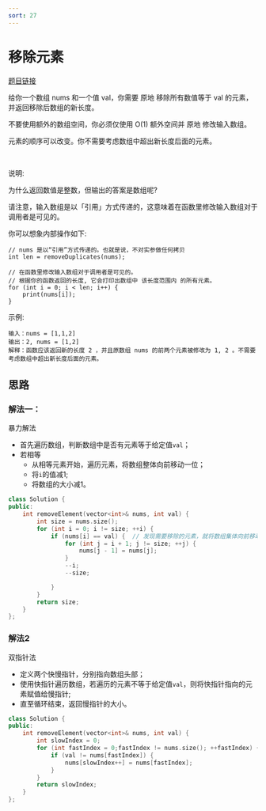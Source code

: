 ```yaml
---
sort: 27
---
```

# 移除元素

[题目链接](https://leetcode.cn/problems/remove-element/)

给你一个数组 nums 和一个值 val，你需要 原地 移除所有数值等于 val 的元素，并返回移除后数组的新长度。

不要使用额外的数组空间，你必须仅使用 O(1) 额外空间并 原地 修改输入数组。

元素的顺序可以改变。你不需要考虑数组中超出新长度后面的元素。



 

说明:

为什么返回数值是整数，但输出的答案是数组呢?

请注意，输入数组是以「引用」方式传递的，这意味着在函数里修改输入数组对于调用者是可见的。

你可以想象内部操作如下:
```
// nums 是以“引用”方式传递的。也就是说，不对实参做任何拷贝
int len = removeDuplicates(nums);

// 在函数里修改输入数组对于调用者是可见的。
// 根据你的函数返回的长度, 它会打印出数组中 该长度范围内 的所有元素。
for (int i = 0; i < len; i++) {
    print(nums[i]);
}
```

示例:
```
输入：nums = [1,1,2]
输出：2, nums = [1,2]
解释：函数应该返回新的长度 2 ，并且原数组 nums 的前两个元素被修改为 1, 2 。不需要考虑数组中超出新长度后面的元素。
```


## 思路

### 解法一：

暴力解法

- 首先遍历数组，判断数组中是否有元素等于给定值`val`；
- 若相等
  - 从相等元素开始，遍历元素，将数组整体向前移动一位；
  - 将`i`的值减1;
  - 将数组的大小减1。

```cpp
class Solution {
public:
    int removeElement(vector<int>& nums, int val) {
        int size = nums.size();
        for (int i = 0; i != size; ++i) { 
            if (nums[i] == val) {  // 发现需要移除的元素，就将数组集体向前移动一位
                for (int j = i + 1; j != size; ++j) {
                    nums[j - 1] = nums[j];
                }
                --i;
                --size;

            }
        }
        return size;
    }
};
```

### 解法2

双指针法

- 定义两个快慢指针，分别指向数组头部；
- 使用快指针遍历数组，若遍历的元素不等于给定值`val`，则将快指针指向的元素赋值给慢指针;
- 直至循环结束，返回慢指针的大小。

```cpp
class Solution {
public:
    int removeElement(vector<int>& nums, int val) {
        int slowIndex = 0;
        for (int fastIndex = 0;fastIndex != nums.size(); ++fastIndex) {
            if (val != nums[fastIndex]) {
                nums[slowIndex++] = nums[fastIndex];
            }
        }
        return slowIndex;
    }
};
```